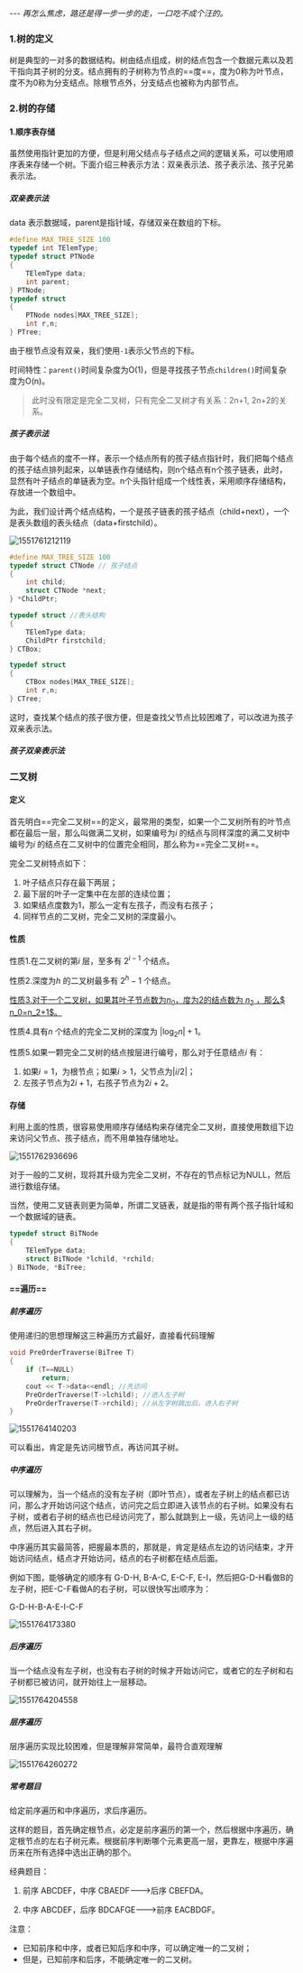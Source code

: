 *--- 再怎么焦虑，路还是得一步一步的走，一口吃不成个汪的。*

### 1.树的定义

树是典型的一对多的数据结构。树由结点组成，树的结点包含一个数据元素以及若干指向其子树的分支。结点拥有的子树称为节点的==度==，度为0称为叶节点，度不为0称为分支结点。除根节点外，分支结点也被称为内部节点。

### 2.树的存储

#### 1.顺序表存储

虽然使用指针更加的方便，但是利用父结点与子结点之间的逻辑关系，可以使用顺序表来存储一个树。下面介绍三种表示方法：双亲表示法、孩子表示法、孩子兄弟表示法。

##### 双亲表示法

data 表示数据域，parent是指针域，存储双亲在数组的下标。

```c++
#define MAX_TREE_SIZE 100
typedef int TElemType;
typedef struct PTNode
{
    TElemType data;
    int parent;
} PTNode;
typedef struct
{
    PTNode nodes[MAX_TREE_SIZE];
    int r,n;
} PTree;
```

由于根节点没有双亲，我们使用`-1`表示父节点的下标。

时间特性：`parent()`时间复杂度为O(1)，但是寻找孩子节点`children()`时间复杂度为O(n)。

>此时没有限定是完全二叉树，只有完全二叉树才有关系：2n+1, 2n+2的关系。

##### 孩子表示法

由于每个结点的度不一样，表示一个结点所有的孩子结点指针时，我们把每个结点的孩子结点排列起来，以单链表作存储结构，则n个结点有n个孩子链表，此时，显然有叶子结点的单链表为空。n个头指针组成一个线性表，采用顺序存储结构，存放进一个数组中。

为此，我们设计两个结点结构，一个是孩子链表的孩子结点（child+next），一个是表头数组的表头结点（data+firstchild）。

![1551761212119](C:\Users\邢富\AppData\Roaming\Typora\typora-user-images\1551761212119.png)

```c++
#define MAX_TREE_SIZE 100
typedef struct CTNode // 孩子结点
{
    int child;
    struct CTNode *next;
} *ChildPtr;

typedef struct //表头结构
{
    TElemType data;
    ChildPtr firstchild;
} CTBox;

typedef struct
{
    CTBox nodes[MAX_TREE_SIZE];
    int r,n;
} CTree;
```

这时，查找某个结点的孩子很方便，但是查找父节点比较困难了，可以改进为孩子双亲表示法。

##### 孩子双亲表示法

### 二叉树

#### 定义

首先明白==完全二叉树==的定义，最常用的类型，如果一个二叉树所有的叶节点都在最后一层，那么叫做满二叉树，如果编号为$i$ 的结点与同样深度的满二叉树中编号为$i$ 的结点在二叉树中的位置完全相同，那么称为==完全二叉树==。

完全二叉树特点如下：

1. 叶子结点只存在最下两层；
2. 最下层的叶子一定集中在左部的连续位置；
3. 如果结点度数为1，那么一定有左孩子，而没有右孩子；
4. 同样节点的二叉树，完全二叉树的深度最小。

#### 性质

性质1.在二叉树的第$i$ 层，至多有 $2^{i-1}$ 个结点。

性质2.深度为$h$ 的二叉树最多有 $2^h-1$ 个结点。

<u>性质3.对于一个二叉树，如果其叶子节点数为$n_0$，度为2的结点数为 $n_2$ ，那么$ n_0=n_2+1$。</u>

性质4.具有$n$ 个结点的完全二叉树的深度为 $|\log_2 n|+1$。

性质5.如果一颗完全二叉树的结点按层进行编号，那么对于任意结点$i$ 有：

1. 如果$i=1$，为根节点；如果$i>1$，父节点为$|i/2|$；
2. 左孩子节点为$2i+1$，右孩子节点为$2i+2$。

#### 存储

利用上面的性质，很容易使用顺序存储结构来存储完全二叉树，直接使用数组下边来访问父节点、孩子结点，而不用单独存储地址。

![1551762936696](C:\Users\邢富\AppData\Roaming\Typora\typora-user-images\1551762936696.png)

对于一般的二叉树，现将其升级为完全二叉树，不存在的节点标记为NULL，然后进行数组存储。

当然，使用二叉链表则更为简单，所谓二叉链表，就是指的带有两个孩子指针域和一个数据域的链表。

```c++
typedef struct BiTNode
{
    TElemType data;
    struct BiTNode *lchild, *rchild;
} BiTNode, *BiTree;
```

#### ==遍历==

##### 前序遍历

使用递归的思想理解这三种遍历方式最好，直接看代码理解

```c++
void PreOrderTraverse(BiTree T)
{
    if (T==NULL)
        return;
    cout << T->data<<endl; //先访问
    PreOrderTraverse(T->lchild); //进入左子树
    PreOrderTraverse(T->rchild); //从左字树跳出后，进入右子树
}
```

![1551764140203](C:\Users\邢富\AppData\Roaming\Typora\typora-user-images\1551764140203.png)

可以看出，肯定是先访问根节点，再访问其子树。

##### 中序遍历

可以理解为，当一个结点的没有左子树（即叶节点），或者左子树上的结点都已访问，那么才开始访问这个结点，访问完之后立即进入该节点的右子树。如果没有右子树，或者右子树的结点也已经访问完了，那么就跳到上一级，先访问上一级的结点，然后进入其右子树。

中序遍历其实最简答，把握最本质的，那就是，肯定是结点左边的访问结束，才开始访问结点，结点才开始访问，结点的右子树都在结点后面。

例如下图，能够确定的顺序有 G-D-H, B-A-C, E-C-F, E-I，然后把G-D-H看做B的左子树，把E-C-F看做A的右子树，可以很快写出顺序为：

G-D-H-B-A-E-I-C-F

![1551764173380](C:\Users\邢富\AppData\Roaming\Typora\typora-user-images\1551764173380.png)

##### 后序遍历

当一个结点没有左子树，也没有右子树的时候才开始访问它，或者它的左子树和右子树都已被访问，就开始往上一层移动。

![1551764204558](C:\Users\邢富\AppData\Roaming\Typora\typora-user-images\1551764204558.png)

##### 层序遍历

层序遍历实现比较困难，但是理解非常简单，最符合直观理解

![1551764260272](C:\Users\邢富\AppData\Roaming\Typora\typora-user-images\1551764260272.png)

##### 常考题目

给定前序遍历和中序遍历，求后序遍历。

这样的题目，首先确定根节点，必定是前序遍历的第一个，然后根据中序遍历，确定根节点的左右子树元素。根据前序判断哪个元素更高一层，更靠左，根据中序遍历来在所有选择中选出正确的那个。

经典题目：

1. 前序 ABCDEF，中序 CBAEDF--->后序 CBEFDA。

2. 中序 ABCDEF，后序 BDCAFGE--->前序 EACBDGF。

注意：

* 已知前序和中序，或者已知后序和中序，可以确定唯一的二叉树；
* 但是，已知前序和后序，不能确定唯一的二叉树。